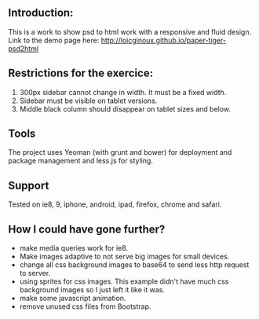 Introduction:
-------------
This is a work to show psd to html work with a responsive and fluid design.
Link to the demo page here:
http://loicginoux.github.io/paper-tiger-psd2html

Restrictions for the exercice:
-----------------------------
1. 300px sidebar cannot change in width. It must be a fixed width.
2. Sidebar must be visible on tablet versions.
3. Middle black column should disappear on tablet sizes and below.

Tools
------
The project uses Yeoman (with grunt and bower) for deployment and package management and less.js for styling.

Support
-------
Tested on ie8, 9, iphone, android, ipad, firefox, chrome and safari.


How I could have gone further?
------------------------------
- make media queries work for ie8.
- Make images adaptive to not serve big images for small devices.
- change all css background images to base64 to send less http request to server.
- using sprites for css images. This example didn't have much css background images so I just left it like it was.
- make some javascript animation.
- remove unused css files from Bootstrap.




